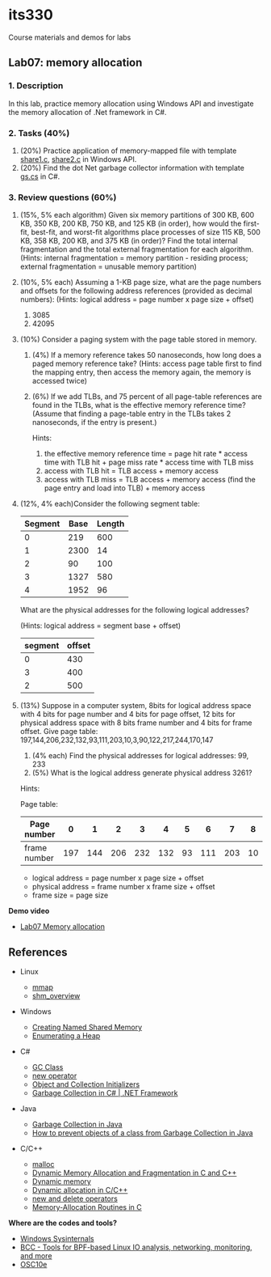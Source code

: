 # its330
Course materials and demos for labs


## Lab07: memory allocation

### 1. Description

In this lab,  practice memory allocation using Windows API and investigate the memory allocation of .Net framework in C#.

### 2. Tasks (40%)

1. (20%) Practice application of memory-mapped file with template [share1.c](./code/win/share1.c), [share2.c](./code/win/share2.c) in Windows API.
2. (20%) Find the dot Net garbage collector information with template [gs.cs](./code/cs/gc.cs) in C#.

### 3. Review questions (60%)
1. (15%, 5% each algorithm) Given six memory partitions of 300 KB, 600 KB, 350 KB, 200 KB, 750 KB, and 125 KB (in order), how would the first-fit, best-fit, and worst-fit algorithms place processes of size 115 KB, 500 KB, 358 KB, 200 KB, and 375 KB (in order)? Find the total internal fragmentation and the total external fragmentation for each algorithm. 
(Hints: internal fragmentation = memory partition - residing process; external fragmentation = unusable memory partition)
2. (10%, 5% each) Assuming a 1-KB page size, what are the page numbers and offsets for the following address references (provided as decimal numbers):
(Hints: logical address = page number x page size + offset)
   1. 3085
   2. 42095
3. (10%) Consider a paging system with the page table stored in memory.
   1. (4%) If a memory reference takes 50 nanoseconds, how long does a paged memory reference take?
      (Hints: access page table first to find the mapping entry, then access the memory again, the memory is accessed twice)
   2. (6%) If we add TLBs, and 75 percent of all page-table references are found in the TLBs, what is the effective memory reference time? (Assume that finding a page-table entry in the TLBs takes 2 nanoseconds, if the entry is present.) 
   
      Hints:
      1. the effective memory reference time = page hit rate * access time with TLB hit + page miss rate * access time with TLB miss
      2. access with TLB hit = TLB access + memory access
      3. access with TLB miss = TLB access + memory access (find the page entry and load into TLB) + memory access
4. (12%, 4% each)Consider the following segment table: 

   | Segment | Base | Length |
   | -- | ---- | ----- |
   | 0 | 219   | 600 |
   | 1 | 2300  | 14  |
   | 2 | 90    | 100 |
   | 3 | 1327  | 580 |
   | 4 | 1952  | 96  |

   What are the physical addresses for the following logical addresses?

   (Hints: logical address = segment base + offset)

   | segment | offset |
   | ------- | ------ |
   | 0 | 430 |
   | 3 | 400 |
   | 2 | 500 |

5. (13%) Suppose in a computer system, 8bits for logical address space with 4 bits for page number and 4 bits for page offset, 12 bits for physical address space with 8 bits frame number and 4 bits for frame offset. Give page table: 197,144,206,232,132,93,111,203,10,3,90,122,217,244,170,147 
   1. (4% each) Find the physical addresses for logical addresses: 99, 233
   2. (5%) What is the logical address generate physical address 3261?

   Hints:

   Page table:

   | Page number | 0 | 1 | 2 | 3 | 4 | 5 | 6 | 7 | 8 | 9 | 10 | 11 | 12 | 13 | 14 | 15 |
   | ----------- | -- | -- | -- | -- | -- | -- | -- | -- | -- | -- | -- | -- | -- | -- | -- | -- |
   | frame number | 197 | 144 | 206 | 232 | 132 | 93 | 111 | 203 | 10 | 3 | 90 | 122 | 217 | 244 | 170 | 147 |

   * logical address = page number x page size + offset
   * physical address = frame number x frame size + offset
   * frame size = page size

**Demo video**

* [Lab07 Memory allocation](https://youtu.be/tNmcxsW4jp8)

## References
* Linux
  * [mmap](http://man7.org/linux/man-pages/man2/mmap.2.html)
  * [shm_overview](http://man7.org/linux/man-pages/man7/shm\_overview.7.html)

* Windows
  * [Creating Named Shared Memory](https://docs.microsoft.com/en-us/windows/win32/memory/creating-named-shared-memory)
  * [Enumerating a Heap](https://docs.microsoft.com/en-us/windows/win32/memory/enumerating-a-heap)

* C#
  * [GC Class](https://docs.microsoft.com/en-us/dotnet/api/system.gc?view=netframework-4.8)
  * [new operator](https://docs.microsoft.com/en-us/dotnet/csharp/language-reference/operators/new-operator)
  * [Object and Collection Initializers](https://docs.microsoft.com/en-us/dotnet/csharp/programming-guide/classes-and-structs/object-and-collection-initializers)
  * [Garbage Collection in C# | .NET Framework](https://www.geeksforgeeks.org/garbage-collection-in-c-sharp-dot-net-framework/)
* Java
  * [Garbage Collection in Java](https://www.geeksforgeeks.org/garbage-collection-java/)
  * [How to prevent objects of a class from Garbage Collection in Java](https://www.geeksforgeeks.org/how-to-prevent-objects-of-a-class-from-garbage-collection-in-java/)
* C/C++
  * [malloc](http://www.cplusplus.com/reference/cstdlib/malloc/)
  * [Dynamic Memory Allocation and Fragmentation in C and C++](https://www.design-reuse.com/articles/25090/dynamic-memory-allocation-fragmentation-c.html)
  * [Dynamic memory](http://www.cplusplus.com/doc/tutorial/dynamic/)
  * [Dynamic allocation in C/C++](http://www.cplusplus.com/articles/G6vU7k9E/)
  * [new and delete operators](https://docs.microsoft.com/en-us/cpp/cpp/new-and-delete-operators?view=vs-2019)
  * [Memory-Allocation Routines in C](https://docs.microsoft.com/en-us/cpp/c-runtime-library/memory-allocation?view=vs-2019)


**Where are the codes and tools?**
* [Windows Sysinternals](https://docs.microsoft.com/en-us/sysinternals/)
* [BCC - Tools for BPF-based Linux IO analysis, networking, monitoring, and more](https://github.com/iovisor/bcc)
* [OSC10e](https://github.com/greggagne/osc10e)






